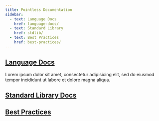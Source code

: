 ```yaml
---
title: Pointless Documentation
sidebar:
  - text: Language Docs
    href: language-docs/
  - text: Standard Library
    href: stdlib/
  - text: Best Practices
    href: best-practices/
---
```


<h2><a href="language-docs/">Language Docs</a></h2>

Lorem ipsum dolor sit amet, consectetur adipisicing elit, sed do eiusmod tempor
incididunt ut labore et dolore magna aliqua.

<h2><a href="stdlib/">Standard Library Docs</a></h2>

<h2><a href="best-practices/">Best Practices</a></h2>
